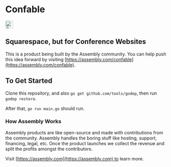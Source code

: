 # Confable

<a href="https://assembly.com/confable/bounties?utm_campaign=assemblage&utm_source=confable&utm_medium=repo_badge"><img src="https://asm-badger.herokuapp.com/confable/badges/tasks.svg" height="24px" alt="Open Tasks" /></a>

## Squarespace, but for Conference Websites

This is a product being built by the Assembly community. You can help push this idea forward by visiting [https://assembly.com/confable](https://assembly.com/confable).

## To Get Started

Clone this repository, and also `go get github.com/tools/godep`, then run `godep restore`.

After that, `go run main.go` should run.

### How Assembly Works

Assembly products are like open-source and made with contributions from the community. Assembly handles the boring stuff like hosting, support, financing, legal, etc. Once the product launches we collect the revenue and split the profits amongst the contributors.

Visit [https://assembly.com](https://assembly.com) to learn more.
